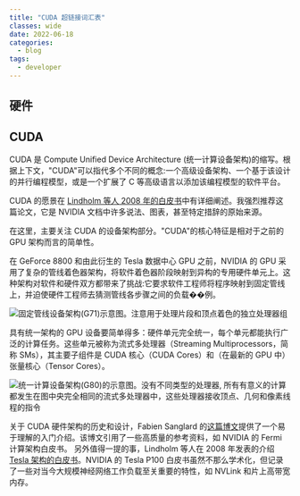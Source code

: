 ```yaml
---
title: "CUDA 超链接词汇表"
classes: wide
date: 2022-06-18
categories:
  - blog
tags:
  - developer
---
```


## 硬件

## CUDA

CUDA 是 Compute Unified Device Architecture (统一计算设备架构)的缩写。根据上下文，"CUDA"可以指代多个不同的概念:一个高级设备架构、一个基于该设计的并行编程模型，或是一个扩展了 C 等高级语言以添加该编程模型的软件平台。

CUDA 的愿景在 [Lindholm 等人 2008 年的白皮书](https://www.cs.cmu.edu/afs/cs/academic/class/15869-f11/www/readings/lindholm08_tesla.pdf)中有详细阐述。我强烈推荐这篇论文，它是 NVIDIA 文档中许多说法、图表，甚至特定措辞的原始来源。


在这里，主要关注 CUDA 的设备架构部分。"CUDA"的核心特征是相对于之前的 GPU 架构而言的简单性。

在 GeForce 8800 和由此衍生的 Tesla 数据中心 GPU 之前，NVIDIA 的 GPU 采用了复杂的管线着色器架构，将软件着色器阶段映射到异构的专用硬件单元上。这种架构对软件和硬件双方都带来了挑战:它要求软件工程师将程序映射到固定管线上，并迫使硬件工程师去猜测管线各步骤之间的负载��例。

![固定管线设备架构(G71)示意图。注意用于处理片段和顶点着色的独立处理器组](/images/light-fixed-pipeline-g71.svg)

具有统一架构的 GPU 设备要简单得多：硬件单元完全统一，每个单元都能执行广泛的计算任务。这些单元被称为流式多处理器（Streaming Multiprocessors，简称 SMs），其主要子组件是 CUDA 核心（CUDA Cores）和（在最新的 GPU 中）张量核心（Tensor Cores）。


![统一计算设备架构(G80)的示意图。没有不同类型的处理器, 所有有意义的计算都发生在图中央完全相同的流式多处理器中，这些处理器接收顶点、几何和像素线程的指令](/light-cuda-g80.svg)

关于 CUDA 硬件架构的历史和设计，Fabien Sanglard 的[这篇博文](https://fabiensanglard.net/cuda/)提供了一个易于理解的入门介绍。该博文引用了一些高质量的参考资料，如 NVIDIA 的 Fermi 计算架构白皮书。 另外值得一提的事，Lindholm 等人在 2008 年发表的介绍[Tesla 架构的白皮书](https://images.nvidia.com/content/pdf/tesla/whitepaper/pascal-architecture-whitepaper.pdf)。NVIDIA 的 Tesla P100 白皮书虽然不那么学术化，但记录了一些对当今大规模神经网络工作负载至关重要的特性，如 NVLink 和片上高带宽内存。